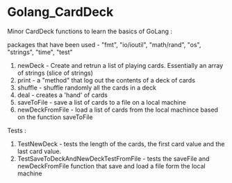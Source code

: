 # Golang_CardDeck
Minor CardDeck functions to learn the basics of GoLang :

packages that have been used - "fmt", "io/ioutil", "math/rand", "os", "strings", "time", "test"

1. newDeck - Create and retrun a list of playing cards. Essentially an array of strings (slice of strings)
2. print - a "method" that log out the contents of a deck of cards
3. shuffle - shuffle randomly all the cards in a deck
4. deal - creates a  'hand' of cards
5. saveToFile - save a list of cards to a file on a local machine
6. newDeckFromFile - load a list of cards from the local machince based on the function saveToFile

Tests : 

1. TestNewDeck - tests the length of the cards, the first card value and the last card value.
2. TestSaveToDeckAndNewDeckTestFromFile - tests the saveFile and newDeckFromFile function that save and load a file form the local machine
